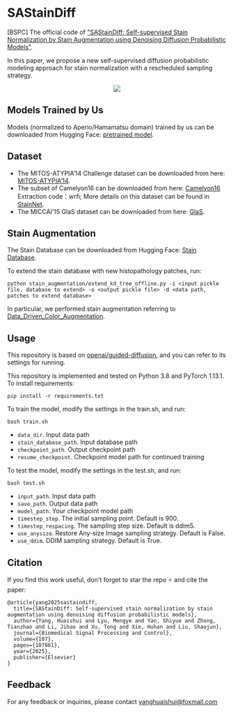 # SAStainDiff
[BSPC] The official code of ["SAStainDiff: Self-supervised Stain Normalization by Stain Augmentation using Denoising Diffusion Probabilistic Models"](https://www.sciencedirect.com/science/article/abs/pii/S1746809425003726).

In this paper, we propose a new self-supervised diffusion probabilistic modeling approach for stain normalization with a rescheduled sampling strategy.
<p align="center">
<img src=assets/fig1.png />
</p>

## Models Trained by Us
Models (normalized to Aperio/Hamamatsu domain) trained by us can be downloaded from Hugging Face: [pretrained model](https://huggingface.co/yhuaishui/SAStainDiff/tree/main).

## Dataset
- The MITOS-ATYPIA’14 Challenge dataset can be downloaded from here: [MITOS-ATYPIA’14](https://mitos-atypia-14.grand-challenge.org/).
- The subset of Camelyon16 can be downloaded from here: [Camelyon16](https://pan.baidu.com/s/1_k7l3wL0vrP26Yc6kkcWEQ#list/path=%2F) Extraction code：wrfi; More details on this dataset can be found in [StainNet](https://github.com/khtao/StainNet).
- The MICCAI’15 GlaS dataset can be downloaded from here: [GlaS](https://academictorrents.com/details/208814dd113c2b0a242e74e832ccac28fcff74e5).

## Stain Augmentation
The Stain Database can be downloaded from Hugging Face: [Stain Database](https://huggingface.co/yhuaishui/SAStainDiff/resolve/main/stain_database.pickle?download=true).

To extend the stain database with new histopathology patches, run:
```database
python stain_augmentation/extend_kd_tree_offline.py -i <input pickle file, database to extend> -o <output pickle file> -d <data path, patches to extend database>
```
In particular, we performed stain augmentation referring to [Data_Driven_Color_Augmentation](https://github.com/ilmaro8/Data_Driven_Color_Augmentation).

## Usage

This repository is based on [openai/guided-diffusion](https://github.com/openai/guided-diffusion), and you can refer to its settings for running.

This repository is implemented and tested on Python 3.8 and PyTorch 1.13.1.
To install requirements:

```setup
pip install -r requirements.txt
```

To train the model, modify the settings in the train.sh, and run:

```train
bash train.sh
```
- `data_dir`. Input data path
- `stain_database_path`. Input database path
- `checkpoint_path`. Output checkpoint path
- `resume_checkpoint`. Checkpoint model path for continued training

To test the model, modify the settings in the test.sh, and run:

```test
bash test.sh
```
- `input_path`. Input data path
- `save_path`. Output data path
- `model_path`. Your checkpoint model path
- `timestep_step`. The initial sampling point. Default is 900.
- `timestep_respacing`. The sampling step size. Default is ddim5.
- `use_anysize`. Restore Any-size Image sampling strategy. Default is False.
- `use_ddim`. DDIM sampling strategy. Default is True.
  
## Citation
If you find this work useful, don't forget to star the repo ⭐ and cite the paper:
```
@article{yang2025sastaindiff,
  title={SAStainDiff: Self-supervised stain normalization by stain augmentation using denoising diffusion probabilistic models},
  author={Yang, Huaishui and Lyu, Mengye and Yan, Shiyue and Zhong, Tianzhao and Li, Jihao and Xu, Tong and Xie, Huhan and Liu, Shaojun},
  journal={Biomedical Signal Processing and Control},
  volume={107},
  pages={107861},
  year={2025},
  publisher={Elsevier}
}
```
## Feedback

For any feedback or inquiries, please contact yanghuaishui@foxmail.com
